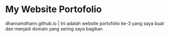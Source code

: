 # My Website Portofolio
dhanramdhann.github.io | Ini adalah website portofolio ke-3 yang 
saya buat dan menjadi domain yang sering 
saya bagikan
